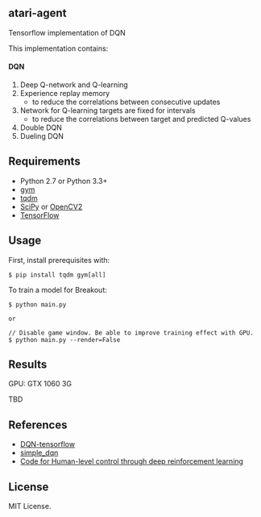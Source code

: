 ## atari-agent

Tensorflow implementation of DQN

This implementation contains:

#### DQN
1. Deep Q-network and Q-learning
2. Experience replay memory
    - to reduce the correlations between consecutive updates
3. Network for Q-learning targets are fixed for intervals
    - to reduce the correlations between target and predicted Q-values
4. Double DQN
5. Dueling DQN


## Requirements

- Python 2.7 or Python 3.3+
- [gym](https://github.com/openai/gym)
- [tqdm](https://github.com/tqdm/tqdm)
- [SciPy](http://www.scipy.org/install.html) or [OpenCV2](http://opencv.org/)
- [TensorFlow](https://github.com/tensorflow/tensorflow)


## Usage

First, install prerequisites with:

    $ pip install tqdm gym[all]

To train a model for Breakout:

    $ python main.py

    or

    // Disable game window. Be able to improve training effect with GPU.
    $ python main.py --render=False

## Results

GPU: GTX 1060 3G

TBD

## References

- [DQN-tensorflow](https://github.com/devsisters/DQN-tensorflow)
- [simple_dqn](https://github.com/tambetm/simple_dqn.git)
- [Code for Human-level control through deep reinforcement learning](https://sites.google.com/a/deepmind.com/dqn/)

## License

MIT License.
